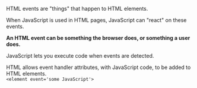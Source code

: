 HTML events are "things" that happen to HTML elements.

When JavaScript is used in HTML pages, JavaScript can "react" on these events.

**An HTML event can be something the browser does, or something a user does.**

JavaScript lets you execute code when events are detected.

HTML allows event handler attributes, with JavaScript code, to be added to HTML elements.
<br>
`
<element event='some JavaScript'>
`
